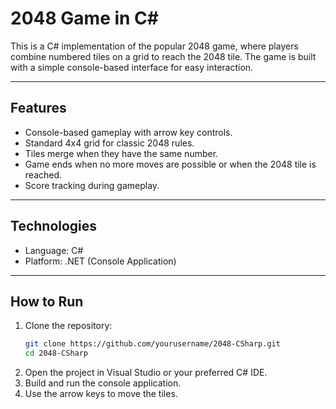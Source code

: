 # 2048 Game in C#

This is a C# implementation of the popular 2048 game, where players combine numbered tiles on a grid to reach the 2048 tile. The game is built with a simple console-based 
interface for easy interaction.

---

## Features
- Console-based gameplay with arrow key controls.  
- Standard 4x4 grid for classic 2048 rules.  
- Tiles merge when they have the same number.  
- Game ends when no more moves are possible or when the 2048 tile is reached.  
- Score tracking during gameplay.

---

##  Technologies
- Language: C#  
- Platform: .NET (Console Application)  

---

##  How to Run
1. Clone the repository:
   ```bash
   git clone https://github.com/yourusername/2048-CSharp.git
   cd 2048-CSharp
2. Open the project in Visual Studio or your preferred C# IDE.
3.  Build and run the console application.
4. Use the arrow keys to move the tiles.
